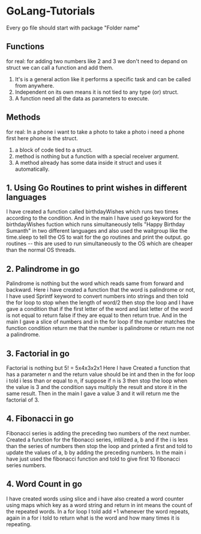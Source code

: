# GoLang-Tutorials
Every go file should start with package "Folder name"


## Functions
for real:
for adding two numbers like 2 and 3 we don't need to depand on struct we can call a function and add them.

1. It's is a general action like it performs a specific task and can be called from anywhere.
2. Independent on its own means it is not tied to any type (or) struct.
3. A function need all the data as parameters to execute.


## Methods
for real:
In a phone i want to take a photo to take a photo i need a phone first here phone is the struct.

1. a block of code tied to a struct.
2. method is nothing but a function with a special receiver argument.
3. A method already has some data inside it struct and uses it automatically.


## 1. Using Go Routines to print wishes in different languages
I have created a function called birthdayWishes which runs two times according to the condition. And in the main I have used go keyword for the birthdayWishes fuction which runs simultaneously tells "Happy Birthday Sumanth" in two different languages and also used the waitgroup like the time.sleep to tell the OS to wait for the go routines and print the output.
go routines -- this are used to run simultaneously to the OS which are cheaper than the normal OS threads.

## 2. Palindrome in go 
Palindrome is nothing but the word which reads same from forward and backward.
Here i have created a function that the word is palindrome or not, I have used Sprintf keyword to convert numbers into strings and then told the for loop to stop when the length of word/2 then stop the loop and I have gave a condition that if the first letter of the word and last letter of the word is not equal to return false if they are equal to then return true. And in the main I gave a slice of numbers and in the for loop if the number matches the function condition return me that the number is palindrome or return me not a palindrome.

## 3. Factorial in go
Factorial is nothing but 5! = 5x4x3x2x1
Here I have Created a function that has a parameter n and the return value should be int and then in the for loop i told i less than or equal to n, if suppose if n is 3 then stop the loop when the value is 3 and the condition says multiply the result and store it in the same result. Then in the main I gave a value 3 and it will return me the factorial of 3.

## 4. Fibonacci in go
Fibonacci series is adding the preceding two numbers of the next number.
Created a function for the fibonacci series, intilized a, b and if the i is less than the series of numbers then stop the loop and printed a first and told to update the values of a, b by adding the preceding numbers. In the main i have just used the fibonacci function and told to give first 10 fibonacci series numbers.

## 4. Word Count in go
I have created words using slice and i have also created a word counter using maps which key as a word string and return in int means the count of the repeated words. In a for loop I told add +1 whenever the word repeats, again in a for i told to return what is the word and how many times it is repeating.